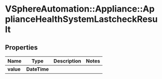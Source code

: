# VSphereAutomation::Appliance::ApplianceHealthSystemLastcheckResult

## Properties
Name | Type | Description | Notes
------------ | ------------- | ------------- | -------------
**value** | **DateTime** |  | 


